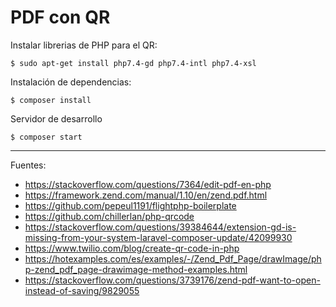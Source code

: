 # PDF con QR

Instalar librerias de PHP para el QR:

    $ sudo apt-get install php7.4-gd php7.4-intl php7.4-xsl

Instalación de dependencias:

    $ composer install

Servidor de desarrollo

    $ composer start

---

Fuentes:

+ https://stackoverflow.com/questions/7364/edit-pdf-en-php
+ https://framework.zend.com/manual/1.10/en/zend.pdf.html
+ https://github.com/pepeul1191/flightphp-boilerplate
+ https://github.com/chillerlan/php-qrcode
+ https://stackoverflow.com/questions/39384644/extension-gd-is-missing-from-your-system-laravel-composer-update/42099930
+ https://www.twilio.com/blog/create-qr-code-in-php
+ https://hotexamples.com/es/examples/-/Zend_Pdf_Page/drawImage/php-zend_pdf_page-drawimage-method-examples.html
+ https://stackoverflow.com/questions/3739176/zend-pdf-want-to-open-instead-of-saving/9829055